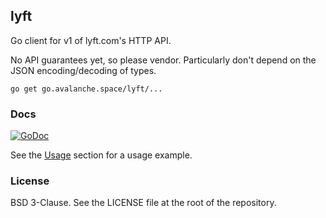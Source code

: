 ## lyft

Go client for v1 of lyft.com's HTTP API.

No API guarantees yet, so please vendor. Particularly don't depend on
the JSON encoding/decoding of types.

```
go get go.avalanche.space/lyft/...
```

### Docs

[![GoDoc](https://godoc.org/go.avalanche.space/lyft?status.svg)](https://godoc.org/go.avalanche.space/lyft)

See the [Usage](https://godoc.org/go.avalanche.space/lyft#hdr-Usage) section 
for a usage example.

### License

BSD 3-Clause. See the LICENSE file at the root of the repository.
